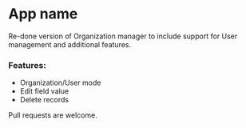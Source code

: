 # App name

Re-done version of Organization manager to include support for User management and additional features.

### Features:

* Organization/User mode
* Edit field value
* Delete records

Pull requests are welcome.
